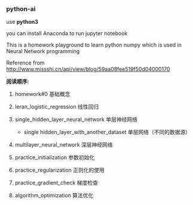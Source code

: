 ### python-ai

use **python3**

you can install Anaconda to run jupyter notebook

This is a homework playground to learn python numpy which is used in Neural Network programming

Reference from http://www.missshi.cn/api/view/blog/59aa08fee519f50d04000170

**阅读顺序:**

1.  homework#0 基础概念

2.  leran_logistic_regression 线性回归

3.  single_hidden_layer_neural_network 单层神经网络

    - single hidden_layer_with_another_dataset 单层网络（不同的数据源）
   
4.  multilayer_neural_network 深层神经网络

5.  practice_initialization 参数初始化

6.  practice_regularization 正则化的使用

7.  practice_gradient_check 梯度检查

8.  algorithm_optimization 算法优化
